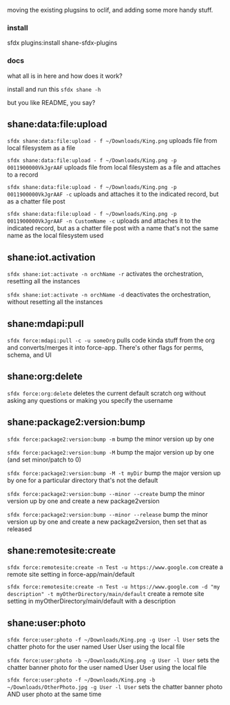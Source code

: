moving the existing plugsins to oclif, and adding some more handy stuff.

### install

sfdx plugins:install shane-sfdx-plugins

### docs

what all is in here and how does it work?

install and run this `sfdx shane -h`

but you like README, you say?

## shane:data:file:upload
`sfdx shane:data:file:upload - f ~/Downloads/King.png`
uploads file from local filesystem as a file

`sfdx shane:data:file:upload - f ~/Downloads/King.png -p 0011900000VkJgrAAF`
uploads file from local filesystem as a file and attaches to a record

`sfdx shane:data:file:upload - f ~/Downloads/King.png -p 0011900000VkJgrAAF -c`
uploads and attaches it to the indicated record, but as a chatter file post

`sfdx shane:data:file:upload - f ~/Downloads/King.png -p 0011900000VkJgrAAF -n CustomName -c`
uploads and attaches it to the indicated record, but as a chatter file post with a name that's not the same name as the local filesystem used


## shane:iot.activation
`sfdx shane:iot:activate -n orchName -r`
activates the orchestration, resetting all the instances

`sfdx shane:iot:activate -n orchName -d`
deactivates the orchestration, without resetting all the instances

## shane:mdapi:pull
`sfdx force:mdapi:pull -c -u someOrg`
pulls code kinda stuff from the org and converts/merges it into force-app.  There's other flags for perms, schema, and UI


## shane:org:delete
`sfdx force:org:delete`
deletes the current default scratch org without asking any questions or making you specify the username

## shane:package2:version:bump
`sfdx force:package2:version:bump -m`
bump the minor version up by one

`sfdx force:package2:version:bump -M`
bump the major version up by one (and set minor/patch to 0)

`sfdx force:package2:version:bump -M -t myDir`
bump the major version up by one for a particular directory that's not the default

`sfdx force:package2:version:bump --minor --create`
bump the minor version up by one and create a new package2version

`sfdx force:package2:version:bump --minor --release`
bump the minor version up by one and create a new package2version, then set that as released

## shane:remotesite:create
`sfdx force:remotesite:create -n Test -u https://www.google.com`
create a remote site setting in force-app/main/default

`sfdx force:remotesite:create -n Test -u https://www.google.com -d "my description" -t myOtherDirectory/main/default`
create a remote site setting in myOtherDirectory/main/default with a description

## shane:user:photo
`sfdx force:user:photo -f ~/Downloads/King.png -g User -l User`
sets the chatter photo for the user named User User using the local file

`sfdx force:user:photo -b ~/Downloads/King.png -g User -l User`
sets the chatter banner photo for the user named User User using the local file

`sfdx force:user:photo -f ~/Downloads/King.png -b ~/Downloads/OtherPhoto.jpg -g User -l User`
sets the chatter banner photo AND user photo at the same time

